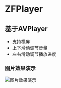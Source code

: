 # ZFPlayer
## 基于AVPlayer
* 支持横屏
* 上下滑动调节音量
* 左右滑动调节播放进度

### 图片效果演示

![图片效果演示](https://github.com/renzifeng/ZFPlayer/raw/master/screen.png)